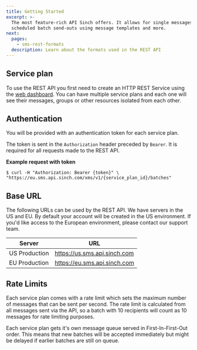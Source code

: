 ```yaml
---
title: Getting Started
excerpt: >-
  The most feature-rich API Sinch offers. It allows for single messages,
  scheduled batch send-outs using message templates and more.
next:
  pages:
    - sms-rest-formats
  description: Learn about the formats used in the REST API
---
```

## Service plan

To use the REST API you first need to create an HTTP REST Service using the [web dashboard](https://dashboard.sinch.com/#/signup). You can have multiple service plans and each one will see their messages, groups or other resources isolated from each other.

## Authentication

You will be provided with an authentication token for each service plan.

The token is sent in the `Authorization` header preceded by `Bearer`. It is required for all requests made to the REST API.

**Example request with token**

``` shell
$ curl -H "Authorization: Bearer {token}" \
"https://eu.sms.api.sinch.com/xms/v1/{service_plan_id}/batches"
```

## Base URL

The following URLs can be used by the REST API. We have servers in the US and EU. By default your account will be created in the US environment. If you'd like access to the European environment, please contact our support team.  


| Server        |  URL                                   |
|---------------|----------------------------------------|
| US Production | https://us.sms.api.sinch.com     |
| EU Production | https://eu.sms.api.sinch.com     |

## Rate Limits

Each service plan comes with a rate limit which sets the maximum number of messages that can be sent per second. The rate limit is calculated from all messages sent via the API, so a batch with 10 recipients will count as 10 messages for rate limiting purposes.

Each service plan gets it's own message queue served in First-In-First-Out order. This means that new batches will be accepted immediately but might be delayed if earlier batches are still on queue.
